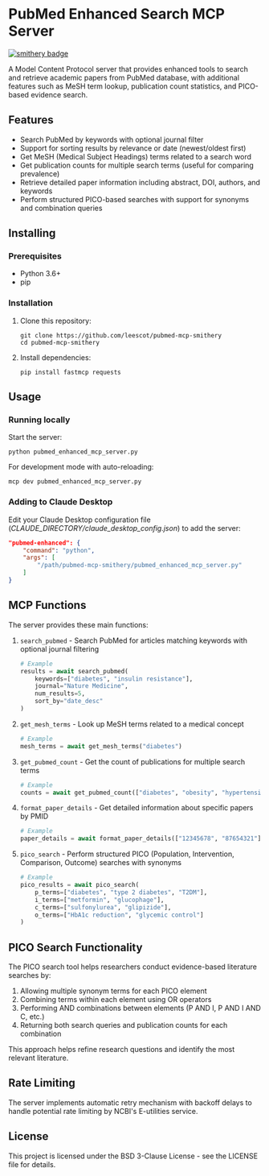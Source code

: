 # PubMed Enhanced Search MCP Server

[![smithery badge](https://smithery.ai/badge/@leescot/pubmed-mcp-smithery)](https://smithery.ai/server/@leescot/pubmed-mcp-smithery)

A Model Content Protocol server that provides enhanced tools to search and retrieve academic papers from PubMed database, with additional features such as MeSH term lookup, publication count statistics, and PICO-based evidence search.

## Features

- Search PubMed by keywords with optional journal filter
- Support for sorting results by relevance or date (newest/oldest first)
- Get MeSH (Medical Subject Headings) terms related to a search word
- Get publication counts for multiple search terms (useful for comparing prevalence)
- Retrieve detailed paper information including abstract, DOI, authors, and keywords
- Perform structured PICO-based searches with support for synonyms and combination queries

## Installing

### Prerequisites

- Python 3.6+
- pip

### Installation

1. Clone this repository:

   ```
   git clone https://github.com/leescot/pubmed-mcp-smithery
   cd pubmed-mcp-smithery
   ```

2. Install dependencies:
   ```
   pip install fastmcp requests
   ```

## Usage

### Running locally

Start the server:

```
python pubmed_enhanced_mcp_server.py
```

For development mode with auto-reloading:

```
mcp dev pubmed_enhanced_mcp_server.py
```

### Adding to Claude Desktop

Edit your Claude Desktop configuration file (_CLAUDE_DIRECTORY/claude_desktop_config.json_) to add the server:

```json
"pubmed-enhanced": {
    "command": "python",
    "args": [
        "/path/pubmed-mcp-smithery/pubmed_enhanced_mcp_server.py"
    ]
}
```

## MCP Functions

The server provides these main functions:

1. `search_pubmed` - Search PubMed for articles matching keywords with optional journal filtering

   ```python
   # Example
   results = await search_pubmed(
       keywords=["diabetes", "insulin resistance"],
       journal="Nature Medicine",
       num_results=5,
       sort_by="date_desc"
   )
   ```

2. `get_mesh_terms` - Look up MeSH terms related to a medical concept

   ```python
   # Example
   mesh_terms = await get_mesh_terms("diabetes")
   ```

3. `get_pubmed_count` - Get the count of publications for multiple search terms

   ```python
   # Example
   counts = await get_pubmed_count(["diabetes", "obesity", "hypertension"])
   ```

4. `format_paper_details` - Get detailed information about specific papers by PMID

   ```python
   # Example
   paper_details = await format_paper_details(["12345678", "87654321"])
   ```

5. `pico_search` - Perform structured PICO (Population, Intervention, Comparison, Outcome) searches with synonyms
   ```python
   # Example
   pico_results = await pico_search(
       p_terms=["diabetes", "type 2 diabetes", "T2DM"],
       i_terms=["metformin", "glucophage"],
       c_terms=["sulfonylurea", "glipizide"],
       o_terms=["HbA1c reduction", "glycemic control"]
   )
   ```

## PICO Search Functionality

The PICO search tool helps researchers conduct evidence-based literature searches by:

1. Allowing multiple synonym terms for each PICO element
2. Combining terms within each element using OR operators
3. Performing AND combinations between elements (P AND I, P AND I AND C, etc.)
4. Returning both search queries and publication counts for each combination

This approach helps refine research questions and identify the most relevant literature.

## Rate Limiting

The server implements automatic retry mechanism with backoff delays to handle potential rate limiting by NCBI's E-utilities service.

## License

This project is licensed under the BSD 3-Clause License - see the LICENSE file for details.
